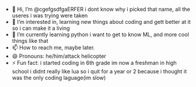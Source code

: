 - 👋 Hi, I’m @cgefgsdfgaERFER i dont know why i picked that name, all the useres i was trying were taken
- 👀 I’m interested in, learning new things about coding and gett better at it so i can make it a living
- 🌱 I’m currently learning python i want to get to know ML, and more cool things like that
- 📫 How to reach me, maybe later.
- 😄 Pronouns: he/him/attack helicopter
- ⚡ Fun fact: i started coding in 6th grade im now a freshman in high school i didnt really like lua so i quit for a year or 2 because i thought it was the only coding laguage(im slow)
